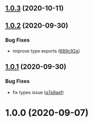 ## [1.0.3](https://github.com/bconnorwhite/read-md-safe/compare/v1.0.2...v1.0.3) (2020-10-11)



## [1.0.2](https://github.com/bconnorwhite/read-md-safe/compare/v1.0.1...v1.0.2) (2020-09-30)


### Bug Fixes

* improve type exports ([689c92a](https://github.com/bconnorwhite/read-md-safe/commit/689c92afd7684370a35284a82b2a8aa0f530aa1a))



## [1.0.1](https://github.com/bconnorwhite/read-md-safe/compare/v1.0.0...v1.0.1) (2020-09-30)


### Bug Fixes

* fix types issue ([a7a9aef](https://github.com/bconnorwhite/read-md-safe/commit/a7a9aef598f5400d286f112cc336f17f3d0b4ca4))



# 1.0.0 (2020-09-07)



